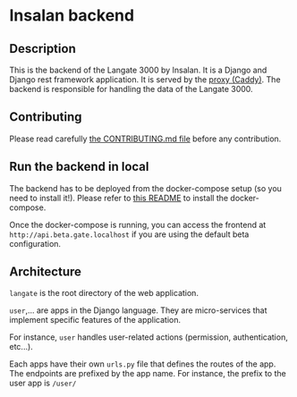# Insalan backend

## Description

This is the backend of the Langate 3000 by Insalan. It is a Django and Django rest
framework application. It is served by the [proxy (Caddy)](../caddy/).
The backend is responsible for handling the data of the Langate 3000.

## Contributing

Please read carefully [the CONTRIBUTING.md file](../CONTRIBUTING.md) before any
contribution.

## Run the backend in local

The backend has to be deployed from the docker-compose setup (so you need to
install it!). Please refer to [this
README](../README.md) to install the docker-compose.

Once the docker-compose is running, you can access the frontend at
`http://api.beta.gate.localhost` if you are using the default beta configuration.

## Architecture

`langate` is the root directory of the web application.

`user`,... are apps in the Django language. They are micro-services
that implement specific features of the application.

For instance, `user` handles user-related actions (permission, authentication,
etc...).

Each apps have their own `urls.py` file that defines the routes of the app. The
endpoints are prefixed by the app name. For instance, the prefix to the user
app is `/user/`
